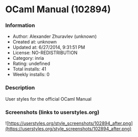 # OCaml Manual (102894)

### Information
- Author: Alexander Zhuravlev (unknown)
- Created at: unknown
- Updated at: 6/27/2014, 9:31:51 PM
- License: NO-REDISTRIBUTION
- Category: inria
- Rating: undefined
- Total installs: 41
- Weekly installs: 0


### Description
User styles for the official OCaml Manual


### Screenshots (links to userstyles.org)
![https://userstyles.org/style_screenshots/102894_after.png](https://userstyles.org/style_screenshots/102894_after.png)


